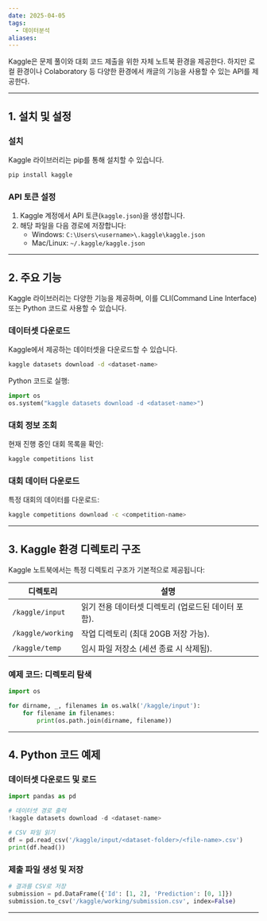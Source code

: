 ```yaml
---
date: 2025-04-05
tags:
  - 데이터분석
aliases:
---
```


Kaggle은 문제 풀이와 대회 코드 제출을 위한 자체 노트북 환경을 제공한다. 하지만 로컬 환경이나 Colaboratory 등 다양한 환경에서 캐글의 기능을 사용할 수 있는 API를 제공한다.

---

## 1. 설치 및 설정
### 설치
Kaggle 라이브러리는 pip를 통해 설치할 수 있습니다.

```bash
pip install kaggle
```

### API 토큰 설정
1. Kaggle 계정에서 API 토큰(`kaggle.json`)을 생성합니다.
2. 해당 파일을 다음 경로에 저장합니다:
   - Windows: `C:\Users\<username>\.kaggle\kaggle.json`
   - Mac/Linux: `~/.kaggle/kaggle.json`

---

## 2. 주요 기능
Kaggle 라이브러리는 다양한 기능을 제공하며, 이를 CLI(Command Line Interface) 또는 Python 코드로 사용할 수 있습니다.

### 데이터셋 다운로드
Kaggle에서 제공하는 데이터셋을 다운로드할 수 있습니다.
```bash
kaggle datasets download -d <dataset-name>
```

Python 코드로 실행:
```python
import os
os.system("kaggle datasets download -d <dataset-name>")
```

### 대회 정보 조회
현재 진행 중인 대회 목록을 확인:
```bash
kaggle competitions list
```

### 대회 데이터 다운로드
특정 대회의 데이터를 다운로드:
```bash
kaggle competitions download -c <competition-name>
```

---

## 3. Kaggle 환경 디렉토리 구조
Kaggle 노트북에서는 특정 디렉토리 구조가 기본적으로 제공됩니다:

| 디렉토리             | 설명                                                                 |
|----------------------|----------------------------------------------------------------------|
| `/kaggle/input`      | 읽기 전용 데이터셋 디렉토리 (업로드된 데이터 포함).                  |
| `/kaggle/working`    | 작업 디렉토리 (최대 20GB 저장 가능).                                |
| `/kaggle/temp`       | 임시 파일 저장소 (세션 종료 시 삭제됨).                             |

### 예제 코드: 디렉토리 탐색
```python
import os

for dirname, _, filenames in os.walk('/kaggle/input'):
    for filename in filenames:
        print(os.path.join(dirname, filename))
```

---

## 4. Python 코드 예제
### 데이터셋 다운로드 및 로드
```python
import pandas as pd

# 데이터셋 경로 출력
!kaggle datasets download -d <dataset-name>

# CSV 파일 읽기
df = pd.read_csv('/kaggle/input/<dataset-folder>/<file-name>.csv')
print(df.head())
```

### 제출 파일 생성 및 저장
```python
# 결과를 CSV로 저장
submission = pd.DataFrame({'Id': [1, 2], 'Prediction': [0, 1]})
submission.to_csv('/kaggle/working/submission.csv', index=False)
```

---


